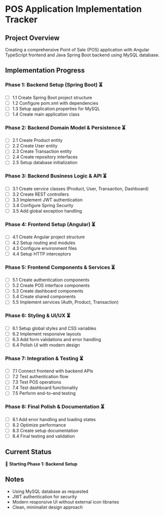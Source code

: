 # POS Application Implementation Tracker

## Project Overview
Creating a comprehensive Point of Sale (POS) application with Angular TypeScript frontend and Java Spring Boot backend using MySQL database.

## Implementation Progress

### Phase 1: Backend Setup (Spring Boot) ⏳
- [ ] 1.1 Create Spring Boot project structure
- [ ] 1.2 Configure pom.xml with dependencies
- [ ] 1.3 Setup application.properties for MySQL
- [ ] 1.4 Create main application class

### Phase 2: Backend Domain Model & Persistence ⏳
- [ ] 2.1 Create Product entity
- [ ] 2.2 Create User entity  
- [ ] 2.3 Create Transaction entity
- [ ] 2.4 Create repository interfaces
- [ ] 2.5 Setup database initialization

### Phase 3: Backend Business Logic & API ⏳
- [ ] 3.1 Create service classes (Product, User, Transaction, Dashboard)
- [ ] 3.2 Create REST controllers
- [ ] 3.3 Implement JWT authentication
- [ ] 3.4 Configure Spring Security
- [ ] 3.5 Add global exception handling

### Phase 4: Frontend Setup (Angular) ⏳
- [ ] 4.1 Create Angular project structure
- [ ] 4.2 Setup routing and modules
- [ ] 4.3 Configure environment files
- [ ] 4.4 Setup HTTP interceptors

### Phase 5: Frontend Components & Services ⏳
- [ ] 5.1 Create authentication components
- [ ] 5.2 Create POS interface components
- [ ] 5.3 Create dashboard components
- [ ] 5.4 Create shared components
- [ ] 5.5 Implement services (Auth, Product, Transaction)

### Phase 6: Styling & UI/UX ⏳
- [ ] 6.1 Setup global styles and CSS variables
- [ ] 6.2 Implement responsive layouts
- [ ] 6.3 Add form validations and error handling
- [ ] 6.4 Polish UI with modern design

### Phase 7: Integration & Testing ⏳
- [ ] 7.1 Connect frontend with backend APIs
- [ ] 7.2 Test authentication flow
- [ ] 7.3 Test POS operations
- [ ] 7.4 Test dashboard functionality
- [ ] 7.5 Perform end-to-end testing

### Phase 8: Final Polish & Documentation ⏳
- [ ] 8.1 Add error handling and loading states
- [ ] 8.2 Optimize performance
- [ ] 8.3 Create setup documentation
- [ ] 8.4 Final testing and validation

## Current Status
🚀 **Starting Phase 1: Backend Setup**

## Notes
- Using MySQL database as requested
- JWT authentication for security
- Modern responsive UI without external icon libraries
- Clean, minimalist design approach
